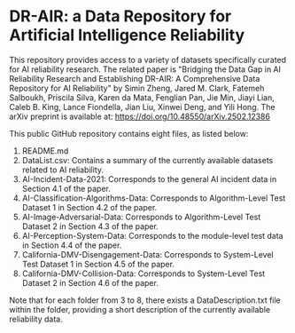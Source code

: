 # DR-AIR: a Data Repository for Artificial Intelligence Reliability

This repository provides access to a variety of datasets specifically curated for AI reliability research. The related paper is "Bridging the Data Gap in AI Reliability Research and Establishing DR-AIR: A Comprehensive Data Repository for AI Reliability" 
by Simin Zheng, Jared M. Clark, Fatemeh Salboukh, Priscila Silva, Karen da Mata, Fenglian Pan, Jie Min, Jiayi Lian, Caleb B. King, Lance Fiondella, Jian Liu, Xinwei Deng, and Yili Hong. The arXiv preprint is available at: https://doi.org/10.48550/arXiv.2502.12386


This public GitHub repository contains eight files, as listed below:

1. README.md
2. DataList.csv: Contains a summary of the currently available datasets related to AI reliability.
3. AI-Incident-Data-2021: Corresponds to the general AI incident data in Section 4.1 of the paper.
4. AI-Classification-Algorithms-Data: Corresponds to Algorithm-Level Test Dataset 1 in Section 4.2 of the paper.
5. AI-Image-Adversarial-Data: Corresponds to Algorithm-Level Test Dataset 2 in Section 4.3 of the paper.
6. AI-Perception-System-Data: Corresponds to the module-level test data in Section 4.4 of the paper.
7. California-DMV-Disengagement-Data: Corresponds to System-Level Test Dataset 1 in Section 4.5 of the paper.
8. California-DMV-Collision-Data: Corresponds to System-Level Test Dataset 2 in Section 4.6 of the paper.

Note that for each folder from 3 to 8, there exists a DataDescription.txt file within the folder, providing a short description of the currently available reliability data.

